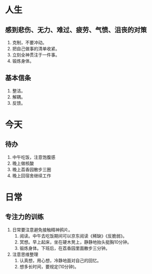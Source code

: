 # 人生

## 感到悲伤、无力、难过、疲劳、气愤、沮丧的对策

1. 克制，不要冲动。
2. 把自己做事的清单收紧。
3. 立刻全神贯注于一件事。
4. 锻炼身体。

## 基本信条

1. 整洁。
2. 解耦。
3. 反馈。

# 今天

## 待办

1. 中午吃饭，注意饱腹感
2. 晚上做核酸
3. 晚上荔香园散步三圈
4. 晚上回宿舍继续工作

# 日常

## 专注力的训练

1. 日常要注意避免接触精神鸦片。
   1. 阅读。中午去吃饭期间可以京东阅读《稀缺》《反脆弱》。
   2. 冥想。早上起床，坐在硬木凳上，静静地抬头挺胸10分钟。
   3. 锻炼身体。下班后，在荔香园里面散步三分钟。
2. 注意思维整理
   1. 认真想，用心想，冷静地面对自己的回忆。
   2. 想多长时间，要规定(10分钟)。